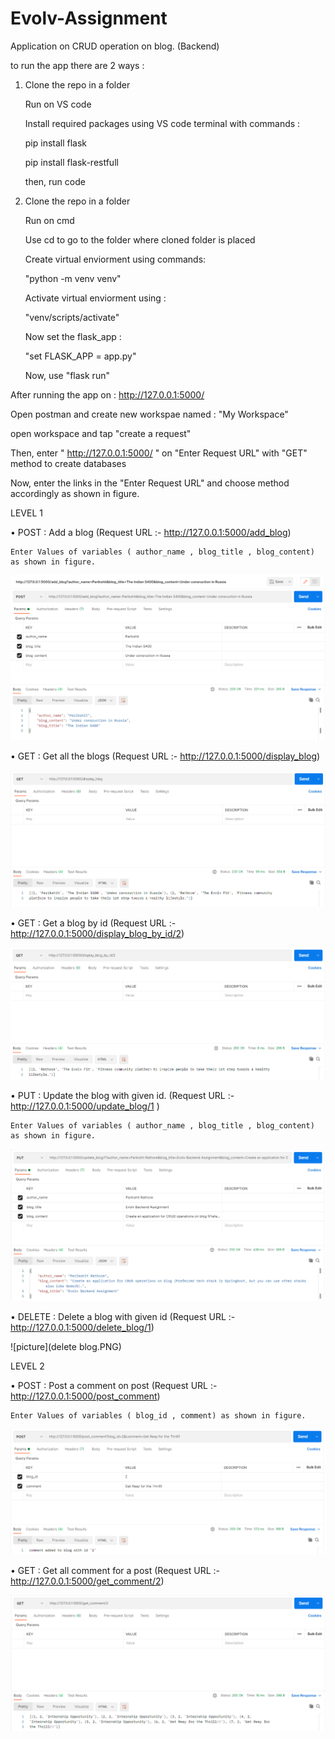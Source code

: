 # Evolv-Assignment
Application on CRUD operation on blog. (Backend)

to run the app there are 2 ways :

1. Clone the repo in a folder

   Run on VS code
   
   Install required packages using VS code terminal with commands :
   
    pip install flask
    
    pip install flask-restfull
    
   then, run code
   
2. Clone the repo in a folder

   Run on cmd
   
   Use cd to go to the folder where cloned folder is placed
   
   Create virtual enviorment using commands:
   
      "python -m venv venv"
      
   Activate virtual enviorment using :
   
      "venv/scripts/activate"
      
   Now set the flask_app :
   
      "set FLASK_APP = app.py"
      
   Now, use "flask run"
   
After running the app on : http://127.0.0.1:5000/

Open postman and create new workspae named : "My Workspace"

open workspace and tap "create a request"

Then, enter " http://127.0.0.1:5000/ " on "Enter Request URL" with "GET" method to create databases

Now, enter the links in the "Enter Request URL" and choose method accordingly as shown in figure.

LEVEL 1

  • POST : Add a blog (Request URL :- http://127.0.0.1:5000/add_blog)
  
    Enter Values of variables ( author_name , blog_title , blog_content) as shown in figure.
    
    
  ![picture](postmethod.PNG)
  
  
  • GET : Get all the blogs (Request URL :- http://127.0.0.1:5000/display_blog)
  
  
  ![picture](display_blog_method.PNG)
  
  
  • GET : Get a blog by id (Request URL :- http://127.0.0.1:5000/display_blog_by_id/2)
  
  
  ![picture](display_blog_by_id.PNG)
  
  
  • PUT : Update the blog with given id. (Request URL :- http://127.0.0.1:5000/update_blog/1 )
  
    Enter Values of variables ( author_name , blog_title , blog_content) as shown in figure.
    
    
  ![picture](updating_blog.PNG)
  
  
  • DELETE : Delete a blog with given id (Request URL :- http://127.0.0.1:5000/delete_blog/1)
  
  
  ![picture](delete blog.PNG)
  
  
LEVEL 2

  • POST : Post a comment on post (Request URL :- http://127.0.0.1:5000/post_comment)
  
    Enter Values of variables ( blog_id , comment) as shown in figure.
    
    
  ![picture](post_comment.PNG)
  
  
  • GET : Get all comment for a post (Request URL :- http://127.0.0.1:5000/get_comment/2)
  
  
  ![picture](get_comment_on_a_blog.PNG)
